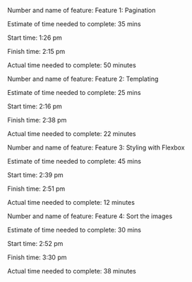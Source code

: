 Number and name of feature: Feature 1: Pagination

Estimate of time needed to complete: 35 mins

Start time: 1:26 pm

Finish time: 2:15 pm

Actual time needed to complete: 50 minutes



Number and name of feature: Feature 2: Templating

Estimate of time needed to complete: 25 mins

Start time: 2:16 pm

Finish time: 2:38 pm

Actual time needed to complete: 22 minutes




Number and name of feature: Feature 3: Styling with Flexbox

Estimate of time needed to complete: 45 mins

Start time: 2:39 pm

Finish time: 2:51 pm

Actual time needed to complete: 12 minutes



Number and name of feature: Feature 4: Sort the images


Estimate of time needed to complete: 30 mins

Start time: 2:52 pm

Finish time: 3:30 pm

Actual time needed to complete: 38 minutes